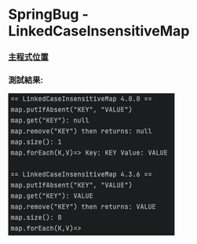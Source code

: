 # SpringBug - LinkedCaseInsensitiveMap

### **[主程式位置](https://github.com/EricWangisCool/springbug/blob/main/src/main/java/tw/linkedin/studygroup/springbug/App.java)**

### 測試結果:
![image](etc/result.png?raw=true "result")
